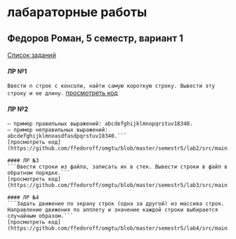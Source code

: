 # лабараторные работы 
## Федоров Роман, 5 семестр, вариант 1 

[Список заданий](http://www.4stud.info/java-programming/)


#### ЛР №1
```Ввести n строк с консоли, найти самую короткую строку. Вывести эту строку и ее длину.```
[просмотреть код](https://github.com/ffedoroff/omgtu/blob/master/semestr5/lab1/src/main.java)

#### ЛР №2
```Написать регулярное выражение, определяющее является ли данная строка строкой "abcdefghijklmnopqrstuv18340" или нет. 
– пример правильных выражений: abcdefghijklmnopqrstuv18340. 
– пример неправильных выражений: abcdefghijklmnoasdfasdpqrstuv18340.```
[просмотреть код](https://github.com/ffedoroff/omgtu/blob/master/semestr5/lab2/src/main.java)

#### ЛР №3
```Ввести строки из файла, записать их в стек. Вывести строки в файл в обратном порядке.```
[просмотреть код](https://github.com/ffedoroff/omgtu/blob/master/semestr5/lab3/src/main.java)

#### ЛР №4
```Задать движение по экрану строк (одна за другой) из массива строк. Направление движения по апплету и значение каждой строки выбирается случайным образом.```
[просмотреть код](https://github.com/ffedoroff/omgtu/blob/master/semestr5/lab4/src/main.java)


